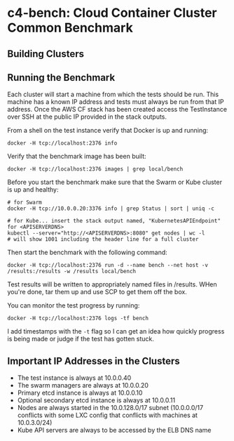 # c4-bench: Cloud Container Cluster Common Benchmark


## Building Clusters

## Running the Benchmark

Each cluster will start a machine from which the tests should be run. This machine has a known IP address and tests must always be run from that IP address. Once the AWS CF stack has been created access the TestInstance over SSH at the public IP provided in the stack outputs.

From a shell on the test instance verify that Docker is up and running:

    docker -H tcp://localhost:2376 info

Verify that the benchmark image has been built:

    docker -H tcp://localhost:2376 images | grep local/bench

Before you start the benchmark make sure that the Swarm or Kube cluster is up and healthy:

    # for Swarm
    docker -H tcp://10.0.0.20:3376 info | grep Status | sort | uniq -c

    # for Kube... insert the stack output named, "KubernetesAPIEndpoint" for <APISERVERDNS>
    kubectl --server="http://<APISERVERDNS>:8080" get nodes | wc -l
    # will show 1001 including the header line for a full cluster

Then start the benchmark with the following command:

    docker -H tcp://localhost:2376 run -d --name bench --net host -v /results:/results -w /results local/bench

Test results will be written to appropriately named files in /results. WHen you're done, tar them up and use SCP to get them off the box.

You can monitor the test progress by running:

    docker -H tcp://localhost:2376 logs -tf bench

I add timestamps with the `-t` flag so I can get an idea how quickly progress is being made or judge if the test has gotten stuck.

## Important IP Addresses in the Clusters

* The test instance is always at 10.0.0.40
* The swarm managers are always at 10.0.0.20
* Primary etcd instance is always at 10.0.0.10
* Optional secondary etcd instance is always at 10.0.0.11
* Nodes are always started in the 10.0.128.0/17 subnet (10.0.0.0/17 conflicts with some LXC config that conflicts with machines at 10.0.3.0/24)
* Kube API servers are always to be accessed by the ELB DNS name
